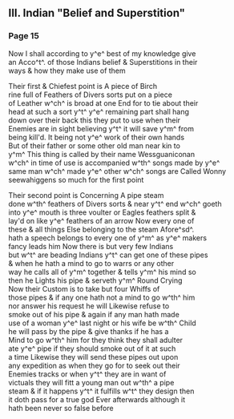 <div style="page-break-before:always;"></div>

## III. Indian "Belief and Superstition"

### Page 15

Now I shall according to y^e^ best of my knowledge give\
an Acco^t^. of those Indians belief & Superstitions in their\
ways & how they make use of them

Their first & Chiefest point is A piece of Birch\
rine full of Feathers of Divers sorts put on a piece\
of Leather w^ch^ is broad at one End for to tie about their\
head at such a sort y^t^ y^e^ remaining part shall hang\
down over their back this they put to use when their\
Enemies are in sight believing y^t^ it will save y^m^ from\
being kill'd. It being not y^e^ work of their own hands\
But of their father or some other old man near kin to\
y^m^ This thing is called by their name Wessguaniconan\
w^ch^ in time of use is accompanied w^th^ songs made by y^e^\
same man w^ch^ made y^e^ other w^ch^ songs are Called Wonny\
seewahiggens so much for the first point

Their second point is Concerning A pipe steam\
done w^th^ feathers of Divers sorts & near y^t^ end w^ch^ goeth\
into y^e^ mouth is three voulter or Eagles feathers split &\
lay'd on like y^e^ feathers of an arrow Now every one of\
these & all things Else belonging to the steam Afore^sd^.\
hath a speech belongs to every one of y^m^ as y^e^ makers\
fancy leads him Now there is but very few Indians\
but w^t^ are beading Indians y^t^ can get one of these pipes\
& when he hath a mind to go to warrs or any other\
way he calls all of y^m^ together & tells y^m^ his mind so\
then he Lights his pipe & serveth y^m^ Round Crying\
Now their Custom is to take but four Whiffs of\
those pipes & if any one hath not a mind to go w^th^ him\
nor answer his request he will Likewise refuse to\
smoke out of his pipe & again if any man hath made\
use of a woman y^e^ last night or his wife be w^th^ Child\
he will pass by the pipe & give thanks if he has a\
Mind to go w^th^ him for they think they shall adulter\
ate y^e^ pipe if they should smoke out of it at such\
a time Likewise they will send these pipes out upon\
any expedition as when they go for to seek out their\
Enemies tracks or when y^t^ they are in want of\
victuals they will fitt a young man out w^th^ a pipe\
steam & if it happens y^t^ it fulfills w^t^ they design then\
it doth pass for a true god Ever afterwards although it\
hath been never so false before
